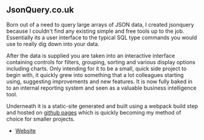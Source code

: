 ## JsonQuery.co.uk

Born out of a need to query large arrays of JSON data, I created jsonquery because I couldn't find any existing simple and free tools up to the job. Essentially its a user interface to the typical SQL type commands you would use to really dig down into your data.

After the data is supplied you are taken into an interactive interface containing controls for filters, grouping, sorting and various display options including charts. Only intending for it to be a small, quick side project to begin with, it quickly grew into something that a lot colleagues starting using, suggesting improvements and new features. It is now fully baked in to an internal reporting system and seen as a valuable business intelligence tool.

Underneath it is a static-site generated and built using a webpack build step and hosted on [github pages](https://pages.github.com/) which is quickly becoming my method of choice for smaller projects.

* [Website](http://jsonquery.co.uk/)
